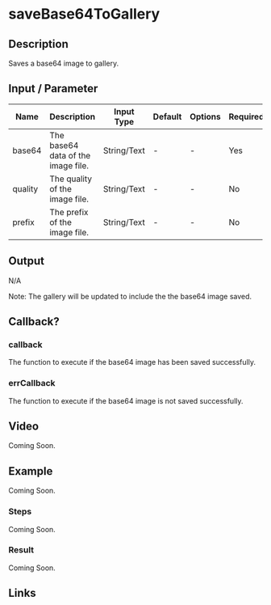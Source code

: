 # saveBase64ToGallery

## Description

Saves a base64 image to gallery.

## Input / Parameter

| Name | Description | Input Type | Default | Options | Required |
| ------ | ------ | ------ | ------ | ------ | ------ |
| base64 | The base64 data of the image file. | String/Text | - | - | Yes |
| quality | The quality of the image file. | String/Text | - | - | No |
| prefix | The prefix of the image file. | String/Text | - | - | No |

<!-- | callback | When the function is triggered successfully. | functionList | - | - | No | -->
<!-- | errCallback | When the function is not triggered successfully. | functionList | - | - | No | -->

## Output

N/A

Note: The gallery will be updated to include the the base64 image saved.

## Callback?

### callback

The function to execute if the base64 image has been saved successfully.

### errCallback

The function to execute if the base64 image is not saved successfully.

## Video

Coming Soon.

<!-- Format: [![Video]({image-path}?raw=true)]({url-link}) -->

## Example

Coming Soon.

<!-- Share a scenario, like a user requirements. -->

### Steps

Coming Soon.

<!-- Show the steps and share some screenshots.

1. .....

Format: ![]({image-path}?raw=true) -->

### Result

Coming Soon.

<!-- Explain the output.

Format: ![]({image-path}?raw=true) -->

## Links